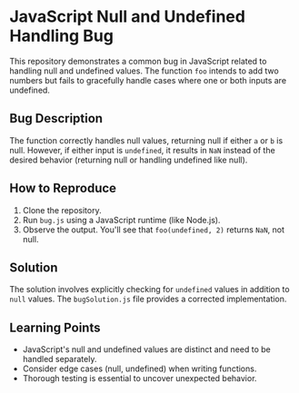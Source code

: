 # JavaScript Null and Undefined Handling Bug

This repository demonstrates a common bug in JavaScript related to handling null and undefined values.  The function `foo` intends to add two numbers but fails to gracefully handle cases where one or both inputs are undefined.

## Bug Description

The function correctly handles null values, returning null if either `a` or `b` is null. However, if either input is `undefined`, it results in `NaN` instead of the desired behavior (returning null or handling undefined like null).

## How to Reproduce

1. Clone the repository.
2. Run `bug.js` using a JavaScript runtime (like Node.js).
3. Observe the output.  You'll see that `foo(undefined, 2)` returns `NaN`, not null.

## Solution

The solution involves explicitly checking for `undefined` values in addition to `null` values. The `bugSolution.js` file provides a corrected implementation.

## Learning Points

- JavaScript's null and undefined values are distinct and need to be handled separately.
- Consider edge cases (null, undefined) when writing functions.
- Thorough testing is essential to uncover unexpected behavior.